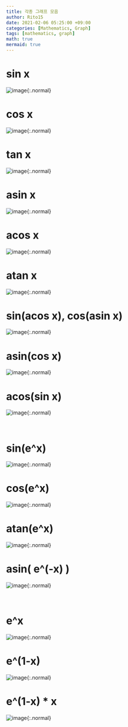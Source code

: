 ```yaml
---
title: 각종 그래프 모음
author: Rito15
date: 2021-02-06 05:25:00 +09:00
categories: [Mathematics, Graph]
tags: [mathematics, graph]
math: true
mermaid: true
---
```


# sin x
![image](https://user-images.githubusercontent.com/42164422/107113511-bd9b6300-68a2-11eb-977a-f4176b7deb1f.png){:.normal}

# cos x
![image](https://user-images.githubusercontent.com/42164422/107113540-e7ed2080-68a2-11eb-87b1-40d4dbb3588c.png){:.normal}

# tan x
![image](https://user-images.githubusercontent.com/42164422/107113660-b2950280-68a3-11eb-8967-54e7fe8171dc.png){:.normal}

# asin x
![image](https://user-images.githubusercontent.com/42164422/107113721-14556c80-68a4-11eb-818a-992d541ecff8.png){:.normal}

# acos x
![image](https://user-images.githubusercontent.com/42164422/107113738-2b945a00-68a4-11eb-8681-fbb1477d0f6f.png){:.normal}

# atan x
![image](https://user-images.githubusercontent.com/42164422/107113873-2552ad80-68a5-11eb-9cea-c06e48355358.png){:.normal}

# sin(acos x), cos(asin x)
![image](https://user-images.githubusercontent.com/42164422/107114384-b11a0900-68a8-11eb-8fea-c64d1e57dfd3.png){:.normal}

# asin(cos x)
![image](https://user-images.githubusercontent.com/42164422/107114405-e6265b80-68a8-11eb-97cf-3bf9b53bd2ca.png){:.normal}

# acos(sin x)
![image](https://user-images.githubusercontent.com/42164422/107114434-271e7000-68a9-11eb-841d-4a2716f01ef8.png){:.normal}

<br>

# sin(e^x)
![image](https://user-images.githubusercontent.com/42164422/107114196-6481fe00-68a7-11eb-93e5-e2c5814a3ed4.png){:.normal}

# cos(e^x)
![image](https://user-images.githubusercontent.com/42164422/107114224-8da28e80-68a7-11eb-9249-268164eda6d5.png){:.normal}

# atan(e^x)
![image](https://user-images.githubusercontent.com/42164422/107114309-3ea92900-68a8-11eb-8067-b3a069af9c01.png){:.normal}

# asin( e^(-x) )
![image](https://user-images.githubusercontent.com/42164422/107114352-892aa580-68a8-11eb-83b7-fc349e6972bf.png){:.normal}

<br>

# e^x
![image](https://user-images.githubusercontent.com/42164422/107114574-3356fd00-68aa-11eb-9014-b941aa79c524.png){:.normal}

# e^(1-x)
![image](https://user-images.githubusercontent.com/42164422/107114559-16bac500-68aa-11eb-88ed-a13babb046d2.png){:.normal}

# e^(1-x) * x
![image](https://user-images.githubusercontent.com/42164422/107114540-f1c65200-68a9-11eb-8a75-7e8f2769385b.png){:.normal}
